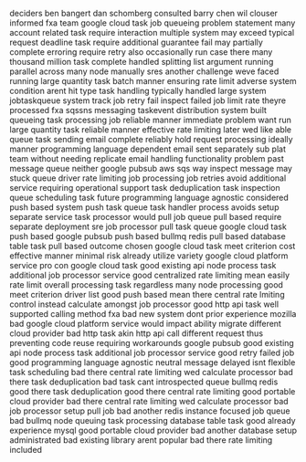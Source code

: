 deciders ben bangert dan schomberg consulted barry chen wil clouser informed fxa team google cloud task job queueing problem statement many account related task require interaction multiple system may exceed typical request deadline task require additional guarantee fail may partially complete erroring require retry also occasionally run case there many thousand million task complete handled splitting list argument running parallel across many node manually sres another challenge weve faced running large quantity task batch manner ensuring rate limit adverse system condition arent hit type task handling typically handled large system jobtaskqueue system track job retry fail inspect failed job limit rate theyre processed fxa sqssns messaging taskevent distribution system built queueing task processing job reliable manner immediate problem want run large quantity task reliable manner effective rate limiting later wed like able queue task sending email complete reliably hold request processing ideally manner programming language dependent email sent separately sub plat team without needing replicate email handling functionality problem past message queue neither google pubsub aws sqs way inspect message may stuck queue driver rate limiting job processing job retries avoid additional service requiring operational support task deduplication task inspection queue scheduling task future programming language agnostic considered push based system push task queue task handler process avoids setup separate service task processor would pull job queue pull based require separate deployment sre job processor pull task queue google cloud task push based google pubsub push based bullmq redis pull based database table task pull based outcome chosen google cloud task meet criterion cost effective manner minimal risk already utilize variety google cloud platform service pro con google cloud task good existing api node process task additional job processor service good centralized rate limiting mean easily rate limit overall processing task regardless many node processing good meet criterion driver list good push based mean there central rate lmiting control instead calculate amongst job processor good http api task well supported calling method fxa bad new system dont prior experience mozilla bad google cloud platform service would impact ability migrate different cloud provider bad http task akin http api call different request thus preventing code reuse requiring workarounds google pubsub good existing api node process task additional job processor service good retry failed job good programming language agnostic neutral message delayed isnt flexible task scheduling bad there central rate limiting wed calculate processor bad there task deduplication bad task cant introspected queue bullmq redis good there task deduplication good there central rate limiting good portable cloud provider bad there central rate limiting wed calculate processor bad job processor setup pull job bad another redis instance focused job queue bad bullmq node queuing task processing database table task good already experience mysql good portable cloud provider bad another database setup administrated bad existing library arent popular bad there rate limiting included